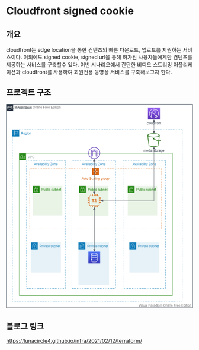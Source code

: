 # Cloudfront signed cookie

## 개요
cloudfront는 edge location을 통한 컨텐츠의 빠른 다운로드, 업로드를 지원하는 서비스이다. 이외에도 signed cookie, signed url을 통해 허가된 사용자들에게만 컨텐츠를 제공하는 서비스를 구축할수 있다. 이번 시나리오에서 간단한 비디오 스트리밍 어플리케이션과 cloudfront를 사용하여 회원전용 동영상 서비스를 구축해보고자 한다.
<br/>

## 프로젝트 구조
![Image Alt 텍스트](./scenario_6.png)

## 블로그 링크
<a href="https://lunacircle4.github.io/infra/2021/02/12/terraform/">https://lunacircle4.github.io/infra/2021/02/12/terraform/</a>
